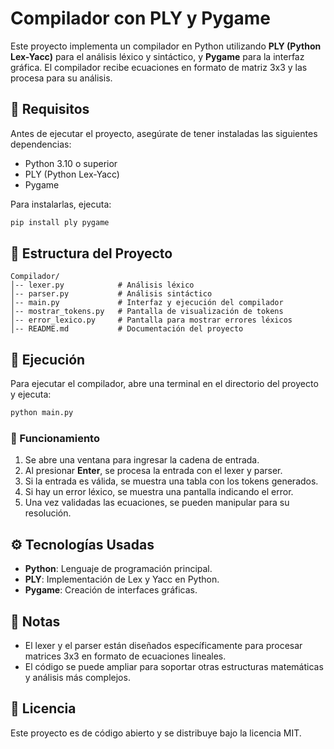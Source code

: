 # Compilador con PLY y Pygame

Este proyecto implementa un compilador en Python utilizando **PLY (Python Lex-Yacc)** para el análisis léxico y sintáctico, y **Pygame** para la interfaz gráfica. El compilador recibe ecuaciones en formato de matriz 3x3 y las procesa para su análisis.

## 📌 Requisitos

Antes de ejecutar el proyecto, asegúrate de tener instaladas las siguientes dependencias:

- Python 3.10 o superior
- PLY (Python Lex-Yacc)
- Pygame

Para instalarlas, ejecuta:

```bash
pip install ply pygame
```

## 📂 Estructura del Proyecto

```
Compilador/
│-- lexer.py            # Análisis léxico
│-- parser.py           # Análisis sintáctico
│-- main.py             # Interfaz y ejecución del compilador
│-- mostrar_tokens.py   # Pantalla de visualización de tokens
│-- error_lexico.py     # Pantalla para mostrar errores léxicos
│-- README.md           # Documentación del proyecto
```

## 🚀 Ejecución

Para ejecutar el compilador, abre una terminal en el directorio del proyecto y ejecuta:

```bash
python main.py
```

### 🔹 Funcionamiento

1. Se abre una ventana para ingresar la cadena de entrada.
2. Al presionar **Enter**, se procesa la entrada con el lexer y parser.
3. Si la entrada es válida, se muestra una tabla con los tokens generados.
4. Si hay un error léxico, se muestra una pantalla indicando el error.
5. Una vez validadas las ecuaciones, se pueden manipular para su resolución.

## ⚙️ Tecnologías Usadas

- **Python**: Lenguaje de programación principal.
- **PLY**: Implementación de Lex y Yacc en Python.
- **Pygame**: Creación de interfaces gráficas.

## 📌 Notas

- El lexer y el parser están diseñados específicamente para procesar matrices 3x3 en formato de ecuaciones lineales.
- El código se puede ampliar para soportar otras estructuras matemáticas y análisis más complejos.

## 📜 Licencia

Este proyecto es de código abierto y se distribuye bajo la licencia MIT.

